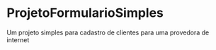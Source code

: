 # ProjetoFormularioSimples
Um projeto simples para cadastro de clientes para uma provedora de internet
